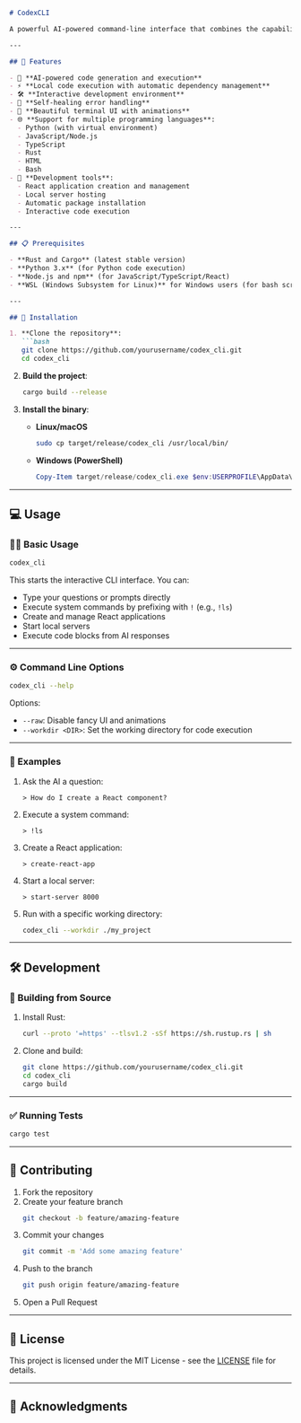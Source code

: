 
```markdown
# CodexCLI

A powerful AI-powered command-line interface that combines the capabilities of OpenAI's Codex with local code execution and development tools.

---

## 🚀 Features

- 🤖 **AI-powered code generation and execution**
- ⚡ **Local code execution with automatic dependency management**
- 🛠️ **Interactive development environment**
- 🔄 **Self-healing error handling**
- 🎨 **Beautiful terminal UI with animations**
- 🌐 **Support for multiple programming languages**:
  - Python (with virtual environment)
  - JavaScript/Node.js
  - TypeScript
  - Rust
  - HTML
  - Bash
- 🧰 **Development tools**:
  - React application creation and management
  - Local server hosting
  - Automatic package installation
  - Interactive code execution

---

## 📋 Prerequisites

- **Rust and Cargo** (latest stable version)
- **Python 3.x** (for Python code execution)
- **Node.js and npm** (for JavaScript/TypeScript/React)
- **WSL (Windows Subsystem for Linux)** for Windows users (for bash scripts)

---

## 🔧 Installation

1. **Clone the repository**:
   ```bash
   git clone https://github.com/yourusername/codex_cli.git
   cd codex_cli
   ```

2. **Build the project**:
   ```bash
   cargo build --release
   ```

3. **Install the binary**:
   - **Linux/macOS**
     ```bash
     sudo cp target/release/codex_cli /usr/local/bin/
     ```
   - **Windows (PowerShell)**
     ```powershell
     Copy-Item target/release/codex_cli.exe $env:USERPROFILE\AppData\Local\Microsoft\WindowsApps\
     ```

---

## 💻 Usage

### 🧑‍💻 Basic Usage

```bash
codex_cli
```

This starts the interactive CLI interface. You can:
- Type your questions or prompts directly
- Execute system commands by prefixing with `!` (e.g., `!ls`)
- Create and manage React applications
- Start local servers
- Execute code blocks from AI responses

---

### ⚙️ Command Line Options

```bash
codex_cli --help
```

Options:
- `--raw`: Disable fancy UI and animations
- `--workdir <DIR>`: Set the working directory for code execution

---

### 🧪 Examples

1. Ask the AI a question:
   ```
   > How do I create a React component?
   ```

2. Execute a system command:
   ```
   > !ls
   ```

3. Create a React application:
   ```
   > create-react-app
   ```

4. Start a local server:
   ```
   > start-server 8000
   ```

5. Run with a specific working directory:
   ```bash
   codex_cli --workdir ./my_project
   ```

---

## 🛠 Development

### 🔨 Building from Source

1. Install Rust:
   ```bash
   curl --proto '=https' --tlsv1.2 -sSf https://sh.rustup.rs | sh
   ```

2. Clone and build:
   ```bash
   git clone https://github.com/yourusername/codex_cli.git
   cd codex_cli
   cargo build
   ```

---

### ✅ Running Tests

```bash
cargo test
```

---

## 🤝 Contributing

1. Fork the repository  
2. Create your feature branch  
   ```bash
   git checkout -b feature/amazing-feature
   ```
3. Commit your changes  
   ```bash
   git commit -m 'Add some amazing feature'
   ```
4. Push to the branch  
   ```bash
   git push origin feature/amazing-feature
   ```
5. Open a Pull Request

---

## 📄 License

This project is licensed under the MIT License - see the [LICENSE](LICENSE) file for details.

---

## 🙏 Acknowledgments
```

